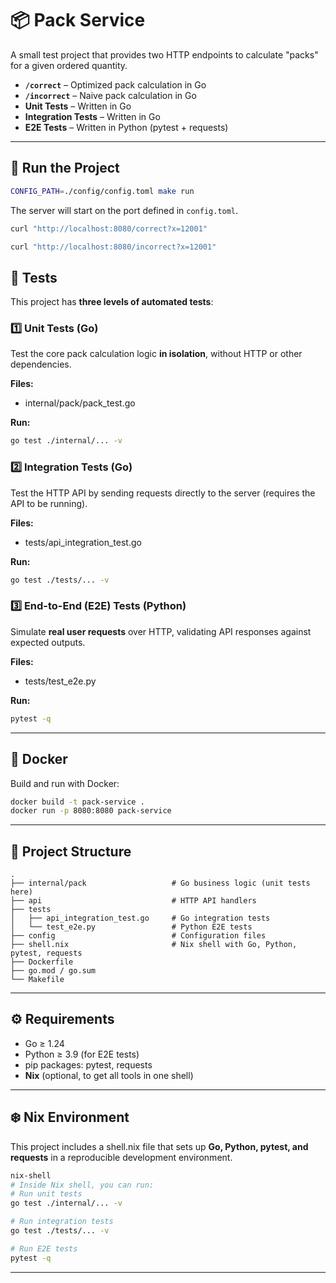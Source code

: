 # 📦 Pack Service

A small test project that provides two HTTP endpoints to calculate "packs" for a given ordered quantity.

- **`/correct`** – Optimized pack calculation in Go
- **`/incorrect`** – Naive pack calculation in Go
- **Unit Tests** – Written in Go
- **Integration Tests** – Written in Go
- **E2E Tests** – Written in Python (pytest + requests)

---


## 🚀 Run the Project

```bash
CONFIG_PATH=./config/config.toml make run
```

The server will start on the port defined in `config.toml`.

```bash
curl "http://localhost:8080/correct?x=12001"

curl "http://localhost:8080/incorrect?x=12001"
```


## 🧪 Tests

This project has **three levels of automated tests**:

### 1️⃣ Unit Tests (Go)  
Test the core pack calculation logic **in isolation**, without HTTP or other dependencies.

**Files:**  
- internal/pack/pack_test.go  

**Run:**  
```bash
go test ./internal/... -v
```

### 2️⃣ Integration Tests (Go)  
Test the HTTP API by sending requests directly to the server (requires the API to be running).

**Files:**  
- tests/api_integration_test.go

**Run:**  
```bash
go test ./tests/... -v
```

### 3️⃣ End-to-End (E2E) Tests (Python)  
Simulate **real user requests** over HTTP, validating API responses against expected outputs.

**Files:**  
- tests/test_e2e.py 

**Run:**  
```bash
pytest -q
```

---

## 🐳 Docker

Build and run with Docker:
```bash
docker build -t pack-service .
docker run -p 8080:8080 pack-service
```

---

## 📂 Project Structure

```
.
├── internal/pack                   # Go business logic (unit tests here)
├── api                             # HTTP API handlers
├── tests
│   ├── api_integration_test.go     # Go integration tests
│   └── test_e2e.py                 # Python E2E tests
├── config                          # Configuration files
├── shell.nix                       # Nix shell with Go, Python, pytest, requests
├── Dockerfile
├── go.mod / go.sum
└── Makefile
```

---

## ⚙️ Requirements

- Go ≥ 1.24  
- Python ≥ 3.9 (for E2E tests)  
- pip packages: pytest, requests  
- **Nix** (optional, to get all tools in one shell)

---

## ❄️ Nix Environment

This project includes a shell.nix file that sets up **Go, Python, pytest, and requests** in a reproducible development environment.

```bash
nix-shell
# Inside Nix shell, you can run:
# Run unit tests
go test ./internal/... -v

# Run integration tests
go test ./tests/... -v

# Run E2E tests
pytest -q

```

---
